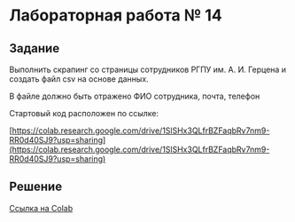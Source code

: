 # Лабораторная работа № 14

## Задание

Выполнить скрапинг со страницы сотрудников РГПУ им. А. И. Герцена и создать файл csv на основе данных. 

В файле должно быть отражено ФИО сотрудника, почта, телефон

Стартовый код расположен по ссылке: 

[https://colab.research.google.com/drive/1SlSHx3QLfrBZFaqbRv7nm9-RR0d40SJ9?usp=sharing](https://colab.research.google.com/drive/1SlSHx3QLfrBZFaqbRv7nm9-RR0d40SJ9?usp=sharing)


## Решение

[Ссылка на Colab](https://colab.research.google.com/drive/1UFHSOKbKThbpRmQvYHkO1SGpwKlLIl_J?usp=sharing)
